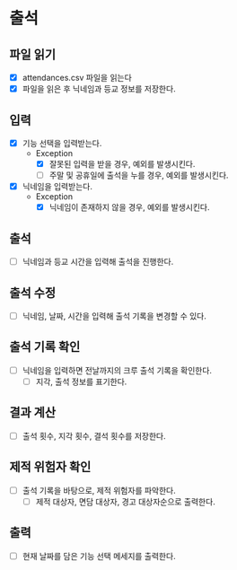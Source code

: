 # 출석

## 파일 읽기
- [x] attendances.csv 파일을 읽는다
- [x] 파일을 읽은 후 닉네임과 등교 정보를 저장한다.

## 입력
- [x] 기능 선택을 입력받는다.
  - Exception
    - [x] 잘못된 입력을 받을 경우, 예외를 발생시킨다.
    - [ ] 주말 및 공휴일에 출석을 누를 경우, 예외를 발생시킨다.
- [x] 닉네임을 입력받는다.
  - Exception
    - [x] 닉네임이 존재하지 않을 경우, 예외를 발생시킨다.

## 출석
- [ ] 닉네임과 등교 시간을 입력해 출석을 진행한다.

## 출석 수정
- [ ] 닉네임, 날짜, 시간을 입력해 출석 기록을 변경할 수 있다.

## 출석 기록 확인
- [ ] 닉네임을 입력하면 전날까지의 크루 출석 기록을 확인한다.
  - [ ] 지각, 출석 정보를 표기한다.

## 결과 계산
- [ ] 출석 횟수, 지각 횟수, 결석 횟수를 저장한다.

## 제적 위험자 확인
- [ ] 출석 기록을 바탕으로, 제적 위험자를 파악한다.
  - [ ] 제적 대상자, 면담 대상자, 경고 대상자순으로 출력한다.

## 출력
- [ ] 현재 날짜를 담은 기능 선택 메세지를 출력한다.